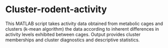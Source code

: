 # Cluster-rodent-activity
This MATLAB script takes activity data obtained from metabolic cages and clusters (k-mean algorithm) the data according to inherent differences in activity levels exhibited between cages. Output provides cluster memberships and cluster diagnostics and descriptive statistics. 
